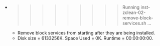 * >>>>>>>>> Running inst-zclean-02-remove-block-services.sh ...
  * Remove block services from starting after they are being installed.
  * Disk size = 6133256K. Space Used = 0K. Runtime = 00:00:00:00.
